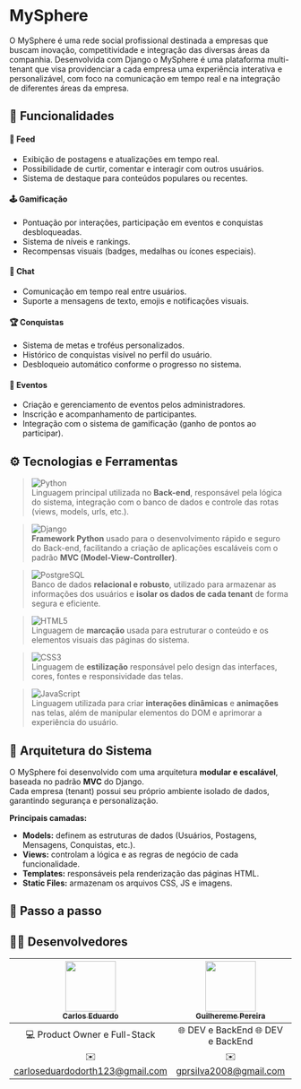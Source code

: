 # MySphere
 O MySphere é uma rede social profissional destinada a empresas que buscam inovação, competitividade e integração das diversas áreas da companhia. Desenvolvida com Django o MySphere é uma plataforma multi-tenant que visa providenciar a cada empresa uma experiência interativa e personalizável, com foco na comunicação em tempo real e na integração de diferentes áreas da empresa.

## 🚀 Funcionalidades

#### 📰 Feed
- Exibição de postagens e atualizações em tempo real.  
- Possibilidade de curtir, comentar e interagir com outros usuários.  
- Sistema de destaque para conteúdos populares ou recentes.  

#### 🕹️ Gamificação
- Pontuação por interações, participação em eventos e conquistas desbloqueadas.  
- Sistema de níveis e rankings.  
- Recompensas visuais (badges, medalhas ou ícones especiais).  

#### 💬 Chat
- Comunicação em tempo real entre usuários.  
- Suporte a mensagens de texto, emojis e notificações visuais.  

#### 🏆 Conquistas
- Sistema de metas e troféus personalizados.  
- Histórico de conquistas visível no perfil do usuário.  
- Desbloqueio automático conforme o progresso no sistema.  

#### 🎉 Eventos
- Criação e gerenciamento de eventos pelos administradores.  
- Inscrição e acompanhamento de participantes.  
- Integração com o sistema de gamificação (ganho de pontos ao participar).  

## ⚙️ Tecnologias e Ferramentas

> ![Python](https://img.shields.io/badge/Python-3776AB?style=for-the-badge&logo=python&logoColor=white)  
> Linguagem principal utilizada no **Back-end**, responsável pela lógica do sistema, integração com o banco de dados e controle das rotas (views, models, urls, etc.).

> ![Django](https://img.shields.io/badge/Django-092E20?style=for-the-badge&logo=django&logoColor=white)  
> **Framework Python** usado para o desenvolvimento rápido e seguro do Back-end, facilitando a criação de aplicações escaláveis com o padrão **MVC (Model-View-Controller)**.

> ![PostgreSQL](https://img.shields.io/badge/PostgreSQL-316192?style=for-the-badge&logo=postgresql&logoColor=white)  
> Banco de dados **relacional e robusto**, utilizado para armazenar as informações dos usuários e **isolar os dados de cada tenant** de forma segura e eficiente.

> ![HTML5](https://img.shields.io/badge/HTML5-E34F26?style=for-the-badge&logo=html5&logoColor=white)  
> Linguagem de **marcação** usada para estruturar o conteúdo e os elementos visuais das páginas do sistema.

> ![CSS3](https://img.shields.io/badge/CSS3-1572B6?style=for-the-badge&logo=css3&logoColor=white)  
> Linguagem de **estilização** responsável pelo design das interfaces, cores, fontes e responsividade das telas.

> ![JavaScript](https://img.shields.io/badge/JavaScript-F7DF1E?style=for-the-badge&logo=javascript&logoColor=black)  
> Linguagem utilizada para criar **interações dinâmicas** e **animações** nas telas, além de manipular elementos do DOM e aprimorar a experiência do usuário.

## 🧩 Arquitetura do Sistema

O MySphere foi desenvolvido com uma arquitetura **modular e escalável**, baseada no padrão **MVC** do Django.  
Cada empresa (tenant) possui seu próprio ambiente isolado de dados, garantindo segurança e personalização.

**Principais camadas:**
- **Models:** definem as estruturas de dados (Usuários, Postagens, Mensagens, Conquistas, etc.).
- **Views:** controlam a lógica e as regras de negócio de cada funcionalidade.
- **Templates:** responsáveis pela renderização das páginas HTML.
- **Static Files:** armazenam os arquivos CSS, JS e imagens.

## 🧠 Passo a passo

## 👨‍💻 Desenvolvedores

| [<img src="https://github.com/cDorth.png" width=90><br><sub>**Carlos Eduardo**</sub>](https://github.com/cDorth) | [<img src="https://github.com/gprsilva.png" width=90><br><sub>**Guilhereme Pereira**</sub>](https://github.com/gprsilva) |[<img src="https://github.com/pe-odake.png" width=90><br><sub>**Pedro Odake**</sub>](https://github.com/pe-odake) |[<img src="https://github.com/DaviTorralvo.png" width=90><br><sub>**Davi Torralvo**</sub>](https://github.com/DaviTorralvo) |
|:---:|:---:|:---:|:---:|
| 💻 Product Owner e Full-Stack | 🌐 DEV e BackEnd 🌐 DEV e BackEnd |🎨 Scrum Master e FrontEnd |
| ✉️ [carloseduardodorth123@gmail.com](mailto:carloseduardodorth123@gmail.com) | ✉️ [gprsilva2008@gmail.com](mailto:gprsilva2008@gmail.com) | ✉️ [pedroodake@gmail.com](mailto:pedroodake@gmail.com) | ✉️ [torralvodavi@gmail.com](mailto:torralvodavi@gmail.com) |
